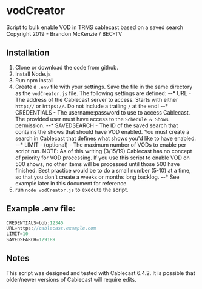 vodCreator
==============

Script to bulk enable VOD in TRMS cablecast based on a saved search
Copyright 2019 - Brandon McKenzie / BEC-TV

Installation
------------

1. Clone or download the code from github.
2. Install Node.js
3. Run npm install
4. Create a `.env` file with your settings.  Save the file in the same directory as the `vodCreator.js` file.  The following settings are defined:
--* URL - The address of the Cablecast server to access.  Starts with either `http://` or `https://`.  Do not include a trailing `/` at the end!
--* CREDENTIALS - The username:password to use to access Cablecast.  The provided user must have access to the `Schedule & Shows` permission.
--* SAVEDSEARCH - The ID of the saved search that contains the shows that should have VOD enabled.  You must create a search in Cablecast that defines what shows you'd like to have enabled.
--* LIMIT - (optional) - The maximum number of VODs to enable per script run.  NOTE: As of this writing (3/15/19) Cablecast has no concept of priority for VOD processing.  If you use this script to enable VOD on 500 shows, no other items will be processed until those 500 have finished.  Best practice would be to do a small number (5-10) at a time, so that you don't create a weeks or months long backlog.
--* See example later in this document for reference.
5. run `node vodCreator.js` to execute the script.

Example .env file:
------------------
````javascript
CREDENTIALS=bob:12345
URL=https://cablecast.example.com
LIMIT=10
SAVEDSEARCH=129189
````

Notes
-----

This script was designed and tested with Cablecast 6.4.2.  It is possible that older/newer versions of Cablecast will require edits.